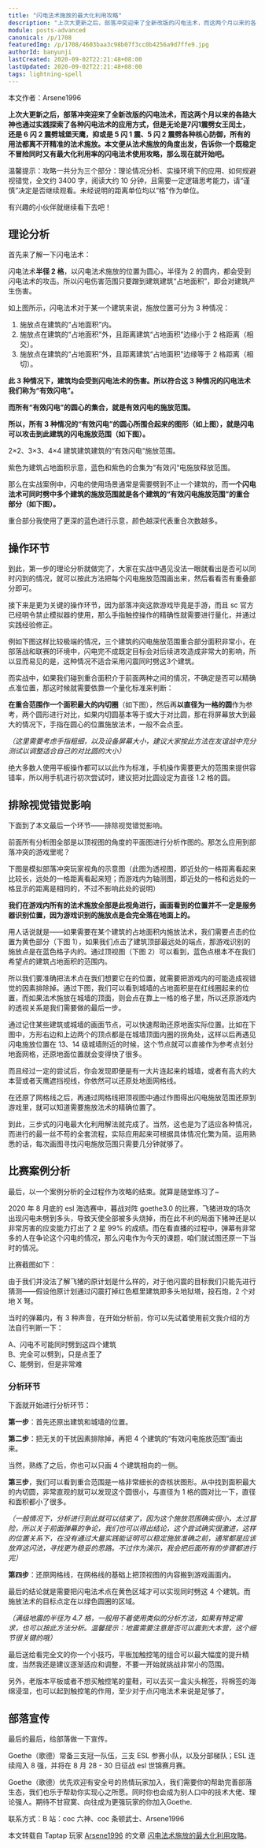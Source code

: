 ```yaml
---
title: "闪电法术施放的最大化利用攻略"
description: "上次大更新之后，部落冲突迎来了全新改版的闪电法术，而这两个月以来的各路大神也通过实践探索了各种闪电法术的应用方式，但是无论是7闪1震劈女王闰土，还是 6 闪 2 震劈城堡天鹰，抑或是 5 闪 1 震、5 闪 2 震劈各种核心防御，所有的用法都离不开精准的法术施放。"
module: posts-advanced
canonical: /p/1708
featuredImg: /p/1708/4603baa3c98b07f3cc0b4256a9d7ffe9.jpg
authorId: banyunji
lastCreated: 2020-09-02T22:21:48+08:00
lastUpdated: 2020-09-02T22:21:48+08:00
tags: lightning-spell
---
```


本文作者：Arsene1996

**上次大更新之后，部落冲突迎来了全新改版的闪电法术，而这两个月以来的各路大神也通过实践探索了各种闪电法术的应用方式，但是无论是7闪1震劈女王闰土，还是 6 闪 2 震劈城堡天鹰，抑或是 5 闪 1 震、5 闪 2 震劈各种核心防御，所有的用法都离不开精准的法术施放。本文便从法术施放的角度出发，告诉你一个既稳定不冒险同时又有最大化利用率的闪电法术使用攻略，那么现在就开始吧。**

温馨提示：攻略一共分为三个部分：理论情况分析、实操环境下的应用、如何规避视错觉，全文约 3400 字，阅读大约 10 分钟，且需要一定逻辑思考能力，请“谨慎”决定是否继续观看。未经说明的距离单位均以“格”作为单位。

有兴趣的小伙伴就继续看下去吧！

## 理论分析

首先来了解一下闪电法术：

<Pic src="/p/1708/1de0bc68c86f8a00f177bd9e6f386540.jpg" width="629" height="183" alt="" :lazyLoading="false" />

闪电法术**半径 2 格**，以闪电法术施放的位置为圆心，半径为 2 的圆内，都会受到闪电法术的攻击。所以闪电伤害范围只要蹭到建筑建筑“占地面积”，即会对建筑产生伤害。

<Pic src="/p/1708/a777c32d149c014b86af7d0d7c235bf7.jpg" width="838" height="770" alt="" maxWidth="419px" :lazyLoading="false" />

如上图所示，闪电法术对于某一个建筑来说，施放位置可分为 3 种情况：

1. 施放点在建筑的“占地面积”内。
2. 施放点在建筑的“占地面积”外，且距离建筑“占地面积”边缘小于 2 格距离（相交）。
3. 施放点在建筑的“占地面积”外，且距离建筑“占地面积”边缘等于 2 格距离（相切）。

**此 3 种情况下，建筑均会受到闪电法术的伤害。所以符合这 3 种情况的闪电法术我们称为“有效闪电”。**

**而所有“有效闪电”的圆心的集合，就是有效闪电的施放范围。**

<Pic src="/p/1708/128efe6fbb9c1c384566e15b672bead5.jpg" width="856" height="791" alt="" maxWidth="500px" />

**所以，所有 3 种情况的“有效闪电”的圆心所围合起来的图形（如上图），就是闪电可以攻击到此建筑的闪电施放范围（如下图）。**

<Pic src="/p/1708/43b10ee11576e8a5cf05db92cb496809.jpg" width="400" height="837" alt="" maxWidth="266px" />

2×2、3×3、4×4 建筑建筑建筑的“有效闪电“施放范围。

紫色为建筑占地面积示意，蓝色和紫色的合集为“有效闪“电施放释放范围。

那么在实战案例中，闪电的使用场景通常是需要劈到不止一个建筑的，而**一个闪电法术可同时劈中多个建筑的施放范围就是各个建筑的“有效闪电施放范围”的重合部分（如下图）。**

<Pic src="/p/1708/f6ed2cfa8b9a0daa346d443946254968.jpg" width="856" height="743" alt="" maxWidth="428px" />

重合部分我使用了更深的蓝色进行示意，颜色越深代表重合次数越多。

## 操作环节

到此，第一步的理论分析就做完了，大家在实战中遇见没法一眼就看出是否可以同时闪到的情况，就可以按此方法把每个闪电施放范围画出来，然后看看否有重叠部分即可。

接下来是更为关键的操作环节，因为部落冲突这款游戏毕竟是手游，而且 sc 官方已经明令禁止模拟器的使用，那么手指触控操作的精确性就需要进行量化，并通过实践经验修正。

例如下图这样比较极端的情况，三个建筑的闪电施放范围重合部分面积非常小，在部落战和联赛的环境中，闪电完不成既定目标会对后续进攻造成非常大的影响，所以显而易见的是，这种情况不适合采用闪震同时劈这3个建筑。

<Pic src="/p/1708/b0c88034cc4f7e4c915dc8bb15bc7032.jpg" width="883" height="823" alt="" maxWidth="441px" />

而实战中，如果我们碰到重合面积介于前面两种之间的情况，不确定是否可以精确点准位置，那这时候就需要依靠一个量化标准来判断：

**在重合范围作一个面积最大的内切圈**（如下图），然后再**以直径为一格的圆**作为参考，两个圆形进行对比，如果内切圆基本等于或大于对比圆，那在将屏幕放大到最大的情况下，手指在圆心的位置施放法术，一般不会点歪。

*（这里需要考虑手指粗细，以及设备屏幕大小，建议大家按此方法在友谊战中充分测试以调整适合自己的对比圆的大小）*

绝大多数人使用平板操作都可以以此作为标准，手机操作需要更大的范围来提供容错率，所以用手机进行初次尝试时，建议把对比圆设定为直径 1.2 格的圆。

<Pic src="/p/1708/eb364b8ad9859687043fd280e0322c9c.jpg" width="914" height="793" alt="" maxWidth="457px" />

## 排除视觉错觉影响

下面到了本文最后一个环节——排除视觉错觉影响。

前面所有分析图全部是以顶视图的角度的平面图进行分析作图的。那怎么应用到部落冲突的游戏里呢？

下图是模拟部落冲突玩家视角的示意图（此图为透视图，即近处的一格距离看起来比较长，远处的一格距离看起来短；而游戏内为轴测图，即近处的一格和远处的一格显示的距离是相同的，不过不影响此处的说明）

<Pic src="/p/1708/d95c5d2c45d0f6fefdca79938c84ba39.jpg" width="1194" height="795" alt="" />

**我们在游戏内所有的法术施放全部是此视角进行，画面看到的位置并不一定是服务器识别位置，因为游戏识别的施放点是会完全落在地面上的。**

用人话说就是——如果需要在某个建筑的占地面积内施放法术，我们需要点击的位置为黄色部分（下图 1），如果我们点击了建筑顶部最远处的端点，那游戏识别的施放点是在蓝色格子内的。通过顶视图（下图 2）可以看到，蓝色点根本不在我们希望点的建筑占地面积的范围内。

<Pic src="/p/1708/1ede4e414d3425a8cab4740bfa36e0df.jpg" width="1162" height="817" alt="" />

<Pic src="/p/1708/ba7e0048db8c48e9aa84d624e809b272.jpg" width="1106" height="842" alt="" />

所以我们要准确把法术点在我们想要它在的位置，就需要把游戏内的可能造成视错觉的因素排除掉。通过下图，我们可以看到城墙的占地面积是在红线圈起来的位置，而如果法术施放在城墙的顶面，则会点在靠上一格的格子里，所以还原游戏内的透视关系是我们需要做的最后一步。

通过记住某些建筑或城墙的画面节点，可以快速帮助还原地面实际位置。比如在下图中，方形右边和上边两个的顶点都是在城墙顶面内圈的拐角处，这样以后再遇见闪电施放位置在 13、14 级城墙附近的时候，这个节点就可以直接作为参考点划分地面网格，还原地面位置就会变得快了很多。

<Pic src="/p/1708/19ecbf85bd2aadce5b8249cd29be3615.jpg" width="521" height="293" alt="" />

而且经过一定的尝试后，你会发现即便是有一大片连起来的城墙，或者有高大的大本营或者天鹰遮挡视线，你依然可以还原处地面网格线。

<Pic src="/p/1708/642d24959095d8e2853416ad2c24f745.jpg" width="483" height="281" alt="" />

在还原了网格线之后，再通过网格线把顶视图中通过作图得出闪电施放范围还原到游戏里，就可以知道需要施放法术的精确位置了。

<Pic src="/p/1708/876cf09d07ca641bfb09bb5e0ab38487.jpg" width="483" height="280" alt="" />

到此，三步式的闪电最大化利用解法就完成了。当然，这也是为了适应各种情况，而进行的最一丝不苟的全套流程，实际应用起来可根据具体情况化繁为简。运用熟悉的话，每次画图寻找闪电施放范围只需要几分钟就够了。

## 比赛案例分析

最后，以一个案例分析的全过程作为攻略的结束。就算是随堂练习了~

2020 年 8 月底的 esl 海选赛中，暮战对阵 goethe3.0 的比赛，飞猪进攻的场次出现闪电未劈到多头，导致天使全部被多头烧掉，而在此不利的局面下猪神还是以非常厉害的应变能力打出了 2 星 99% 的成绩。而在看直播的过程中，弹幕有非常多的人在争论这个闪电的情况，那么闪电作为今天的课题，咱们就试图还原一下当时的情况。

比赛截图如下：

<Pic src="/p/1708/6edb5a4b402dffffbcde496e27784747.jpg" width="1113" height="606" alt="" />

由于我们并没法了解飞猪的原计划是什么样的，对于他闪震的目标我们只能先进行猜测——假设他原计划通过闪震打掉红色框里建筑即多头地狱塔，投石炮，2 个对地 X 弩。

<Pic src="/p/1708/40498600f3c1e52bb3ec4b7335d2e99e.jpg" width="988" height="503" alt="" />

当时的弹幕内，有 3 种声音，在开始分析前，你可以先试着使用前文我介绍的方法自行判断一下：

A、闪电不可能同时劈到这四个建筑<br>
B、完全可以劈到，只是点歪了<br>
C、能劈到，但是非常难

### 分析环节

下面就开始进行分析环节：

**第一步**：首先还原出建筑和城墙的位置。

<Pic src="/p/1708/65a7ab64786f3a4e3ae3b50b691019be.jpg" width="934" height="835" alt="" maxWidth="467px" />

**第二步**：把无关的干扰因素排除掉，再把 4 个建筑的“有效闪电施放范围”画出来。

<Pic src="/p/1708/07ea94b317af2f64e627314bb77f3b02.jpg" width="996" height="848" alt="" maxWidth="498px" />

当然，熟练了之后，你也可以只画 4 个建筑相向的一侧。

<Pic src="/p/1708/a9c6e69701b452f589560a233ebb0205.jpg" width="886" height="835" alt="" maxWidth="443px" />

**第三步**，我们可以看到重合范围是一格非常细长的杏核状图形。从中找到面积最大的内切圆，非常直观的就可以发现这个圆很小，与直径为 1 格的圆对比一下，直径和面积都小了很多。

*（一般情况下，分析进行到此就可以结束了，因为这个施放范围确实很小，太过冒险，所以关于前面弹幕的争论，我们也可以得出结论，这个尝试确实很激进，这样的位置关系下，在没有通过大量实践能证明可以稳定施放准确之前，通常都是应该放弃这闪法，寻找更为稳妥的思路。不过作为演示，我会把后面所有的步骤都进行完）*

<Pic src="/p/1708/0f8d20f94778b4cb21ccb2236871cea1.jpg" width="1080" height="834" alt="" maxWidth="540px" />

**第四步**：还原网格线，在网格线的基础上把顶视图的内容搬到游戏画面内。

最后的结论就是需要把闪电法术点在黄色区域才可以实现同时劈这 4 个建筑。而施放法术的目标点定在以绿色圆圈的区域。

*（满级地震的半径为 4.7 格，一般用不着使用类似的分析方法，如果有特定需求，也可以按此方法分析。温馨提示：地震需要注意是否可以震到大本营，这个细节很关键的哦）*

<Pic src="/p/1708/4603baa3c98b07f3cc0b4256a9d7ffe9.jpg" width="1320" height="740" alt="" maxWidth="660px" />

最后送给看完全文的你一个小技巧，平板加触控笔的组合可以最大幅度的提升精度，当然我还是建议逐渐适应和调整，不要一开始就挑战非常小的范围。

另外，老版本平板或者不想买触控笔的童鞋，可以去买一盒尖头棉签，将棉签的海绵浸湿，也可以起到触控笔的作用，至少对于点闪电法术来说是足够了。

## 部落宣传

最后的最后，给部落做一下宣传。

Goethe（歌德）常备三支冠一队伍，三支 ESL 参赛小队，以及分部梯队；ESL 连续闯入 8 强，并将在 8 月 28 - 30 日征战 esl 世锦赛月赛。

Goethe（歌德）优先欢迎有安全号的热情玩家加入，我们需要你的帮助完善部落生态，我们也乐于帮助你实现心之所愿。同时你也会成为别人口中的技术大佬、理论强人。期待不甘寂寞、向往成为更强玩家的你加入Goethe.

联系方式：B 站：coc 六神、coc 条顿武士、Arsene1996


<PostCopyright>
本文转载自 Taptap 玩家 <a href="https://www.taptap.cn/user/68162787" target="_blank" rel="nofollow noopener noreferrer">Arsene1996</a> 的文章 <a href="https://www.taptap.cn/moment/47374834186849622" target="_blank" rel="nofollow noopener noreferrer">闪电法术施放的最大化利用攻略</a>。
</PostCopyright>